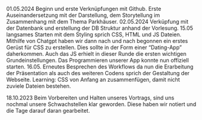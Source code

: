 01.05.2024 Beginn und erste Verknüpfungen mit Github. Erste Auseinandersetzung mit der Darstellung, dem Storytellung im Zusammenhang mit dem Thema Parkhäuser.
02.05.2024 Verküpfung mit der Datenbank und erstellung der DB Struktur anhand der Vorlesung. 15.05 langsames Starten mit dem Styling sprich CSS, HTML und JS Dateien. Mithilfe von Chatgpt haben wir dann nach und nach begonnen ein erstes Gerüst für CSS zu erstellen. Dies sollte in der Form einer “Dating-App” daherkommen. Auch das JS erhielt in dieser Runde die ersten wichtigen Grundeinstellungen. Das Programmieren unserer App konnte nun offiziell starten. 16.05. Erneutes Besprechen des Workflows da nun die Erarbeitung der Präsentation als auch des weiteren Codens sprich der Gestaltung der Webseite. Learning: CSS von Anfang an zusammenfügen, damit nicht zuviele Dateien bestehen.

18.10.2023
Beim Vorbereiten und Halten unseres Vortrags, sind uns nochmal unsere Schwachstellen klar geworden. Diese haben wir notiert und die Tage darauf daran gearbeitet.

